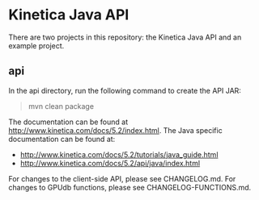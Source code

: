 Kinetica Java API 
=================

There are two projects in this repository: the Kinetica Java API and an example project.

api
---

In the api directory, run the following command to create the API JAR:

> mvn clean package



The documentation can be found at http://www.kinetica.com/docs/5.2/index.html.  The
Java specific documentation can be found at:

*   http://www.kinetica.com/docs/5.2/tutorials/java_guide.html
*   http://www.kinetica.com/docs/5.2/api/java/index.html


For changes to the client-side API, please see CHANGELOG.md.  For changes
to GPUdb functions, please see CHANGELOG-FUNCTIONS.md.